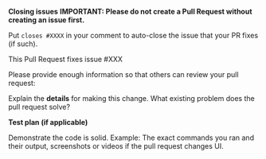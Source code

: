 **Closing issues**
**IMPORTANT: Please do not create a Pull Request without creating an issue first.**

Put `closes #XXXX` in your comment to auto-close the issue that your PR fixes (if such).

This Pull Request fixes issue #XXX

Please provide enough information so that others can review your pull request:

<!-- You can skip this if you're fixing a typo to the project. -->

Explain the **details** for making this change. What existing problem does the pull request solve?

<!-- Example: When "Adding a function to do X", explain why it is necessary to have a way to do X. -->

**Test plan (if applicable)**

Demonstrate the code is solid. Example: The exact commands you ran and their output, screenshots or videos if the pull request changes UI.

